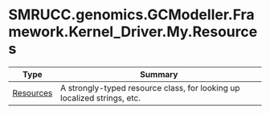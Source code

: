 ﻿
# SMRUCC.genomics.GCModeller.Framework.Kernel_Driver.My.Resources

|Type|Summary|
|----|-------|
|[Resources](./Resources.md)|A strongly-typed resource class, for looking up localized strings, etc.|

